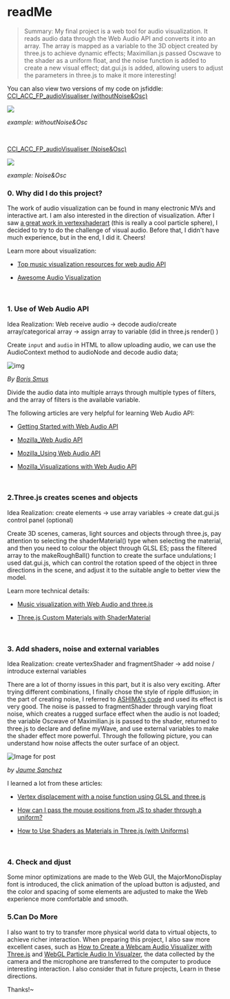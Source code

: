 # readMe

> Summary: My final project is a web tool for audio visualization. It reads audio data through the Web Audio API and converts it into an array. The array is mapped as a variable to the 3D object created by three.js to achieve dynamic effects; Maximilian.js passed Oscwave to the shader as a uniform float, and the noise function is added to create a new visual effect; dat.gui.js is added, allowing users to adjust the parameters in three.js to make it more interesting!

You can also view two versions of my code on jsfiddle: </br>
[CCI_ACC_FP_audioVisualiser (withoutNoise&Osc)](https://jsfiddle.net/SQShu/68w9fmhg/12/)

![](https://miro.medium.com/max/2000/1*zyFn9ywwCByy8ncCKXh6HQ.png)

*example: withoutNoise&Osc*

</br>

[CCI_ACC_FP_audioVisualiser (Noise&Osc)](https://jsfiddle.net/SQShu/n1pd8abk/15/)

![](https://miro.medium.com/max/2000/1*y0XH4zc82Rtc6eIRYoO9LQ.png)

*example: Noise&Osc*
</br>

### 0. Why did I do this project?

The work of audio visualization can be found in many electronic MVs and interactive art. I am also interested in the direction of visualization. After I saw [a great work in vertexshaderart](https://www.vertexshaderart.com/art/nNYZMHxiLMR2xAncW) (this is really a cool particle sphere), I decided to try to do the challenge of visual audio. Before that, I didn't have much experience, but in the end, I did it. Cheers!

Learn more about visualization:

* [Top music visualization resources for web audio API](https://blog.prototypr.io/get-started-with-the-web-audio-api-for-music-visualization-b6f594416a16)

* [Awesome Audio Visualization](https://github.com/willianjusten/awesome-audio-visualization/blob/master/Readme.md)

</br>

### 1. Use of Web Audio API

Idea Realization: Web receive audio -> decode audio/create array/categorical array -> assign array to variable (did in three.js render() )

Create `input` and `audio` in HTML to allow uploading audio, we can use the AudioContext method to audioNode and decode audio data;

![img](https://www.html5rocks.com/en/tutorials/webaudio/intro/diagrams/gain.png)

*By [Boris Smus](https://www.html5rocks.com/profiles/#smus)*

Divide the audio data into multiple arrays through multiple types of filters, and the array of filters is the available variable.

The following articles are very helpful for learning Web Audio API:

* [Getting Started with Web Audio API](https://www.html5rocks.com/en/tutorials/webaudio/intro/)

* [Mozilla_Web Audio API](https://developer.mozilla.org/en-US/docs/Web/API/Web_Audio_API)

* [Mozilla_Using Web Audio API](https://developer.mozilla.org/en-US/docs/Web/API/Web_Audio_API/Using_Web_Audio_API)

* [Mozilla_Visualizations with Web Audio API](https://developer.mozilla.org/en-US/docs/Web/API/Web_Audio_API/Visualizations_with_Web_Audio_API)

</br>

### 2.Three.js creates scenes and objects

Idea Realization: create elements -> use array variables -> create dat.gui.js control panel (optional)

Create 3D scenes, cameras, light sources and objects through three.js, pay attention to selecting the shaderMaterial() type when selecting the material, and then you need to colour the object through GLSL ES; pass the filtered array to the makeRoughBall() function to create the surface undulations; I used dat.gui.js, which can control the rotation speed of the object in three directions in the scene, and adjust it to the suitable angle to better view the model.

Learn more technical details:

* [Music visualization with Web Audio and three.js](https://www.programmersought.com/article/563055099/)

* [Three.js Custom Materials with ShaderMaterial](http://blog.cjgammon.com/threejs-custom-shader-material)

</br>

### 3. Add shaders, noise and external variables

Idea Realization: create vertexShader and fragmentShader -> add noise / introduce external variables

There are a lot of thorny issues in this part, but it is also very exciting. After trying different combinations, I finally chose the style of ripple diffusion; in the part of creating noise, I referred to [ASHIMA's code](https://github.com/ashima/webgl-noise) and used its effect is very good. The noise is passed to fragmentShader through varying float noise, which creates a rugged surface effect when the audio is not loaded; the variable Oscwave of Maximilian.js is passed to the shader, returned to three.js to declare and define myWave, and use external variables to make the shader effect more powerful. Through the following picture, you can understand how noise affects the outer surface of an object.

![Image for post](https://miro.medium.com/max/1360/1*Ygksr_MmvR7jSMuG0zB1Vg.jpeg)

*by [Jaume Sanchez](https://www.clicktorelease.com/)*

I learned a lot from these articles:

* [Vertex displacement with a noise function using GLSL and three.js](https://www.clicktorelease.com/blog/vertex-displacement-noise-3d-webgl-glsl-three-js/)

* [How can I pass the mouse positions from JS to shader through a uniform?](https://stackoverflow.com/questions/55850554/how-can-i-pass-the-mouse-positions-from-js-to-shader-through-a-uniform)

* [How to Use Shaders as Materials in Three.js (with Uniforms)](https://medium.com/@sidiousvic/how-to-use-shaders-as-materials-in-three-js-660d4cc3f12a)

</br>

### 4. Check and djust

Some minor optimizations are made to the Web GUI, the MajorMonoDisplay font is introduced, the click animation of the upload button is adjusted, and the color and spacing of some elements are adjusted to make the Web experience more comfortable and smooth.
</br>

### 5.Can Do More

I also want to try to transfer more physical world data to virtual objects, to achieve richer interaction. When preparing this project, I also saw more excellent cases, such as [How to Create a Webcam Audio Visualizer with Three.js](https://tympanus.net/codrops/2019/09/06/how-to-create-a-webcam-audio-visualizer-with-three-js/) and [WebGL Particle Audio In Visualzer](https://experiments.withgoogle.com/webgl-particle-audio-visualizer), the data collected by the camera and the microphone are transferred to the computer to produce interesting interaction. I also consider that in future projects, Learn in these directions.



Thanks!~

